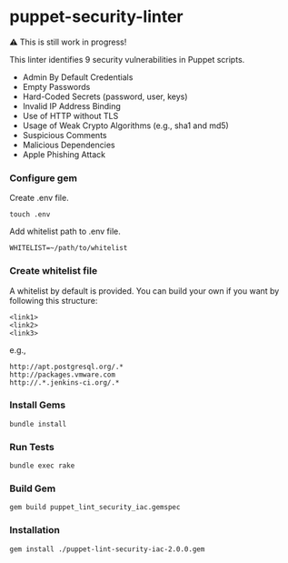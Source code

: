 # puppet-security-linter

⚠️  This is still work in progress!

This linter identifies 9 security vulnerabilities in Puppet scripts. 

- Admin By Default Credentials
- Empty Passwords
- Hard-Coded Secrets (password, user, keys)
- Invalid IP Address Binding
- Use of HTTP without TLS
- Usage of Weak Crypto Algorithms (e.g., sha1 and md5)
- Suspicious Comments
- Malicious Dependencies
- Apple Phishing Attack

### Configure gem

Create .env file.

```
touch .env
```

Add whitelist path to .env file.

```
WHITELIST=~/path/to/whitelist
```

### Create whitelist file

A whitelist by default is provided. You can build your own if you want by following this structure:

```
<link1>
<link2>
<link3>
```
e.g.,

```
http://apt.postgresql.org/.*
http://packages.vmware.com
http://.*.jenkins-ci.org/.*
```

### Install Gems

```
bundle install
```

### Run Tests

```
bundle exec rake
```

### Build Gem

```
gem build puppet_lint_security_iac.gemspec
```

### Installation 

```
gem install ./puppet-lint-security-iac-2.0.0.gem
```

